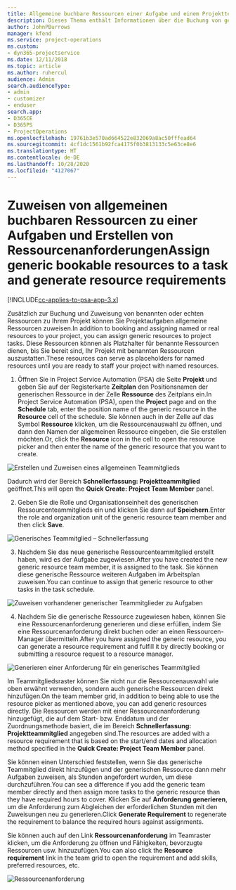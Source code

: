 ```yaml
---
title: Allgemeine buchbare Ressourcen einer Aufgabe und einem Projektteam zuweisen
description: Dieses Thema enthält Informationen über die Buchung von generischen Ressourcen für Aufgaben und Projektteams.
author: JohnPBurrows
manager: kfend
ms.service: project-operations
ms.custom:
- dyn365-projectservice
ms.date: 12/11/2018
ms.topic: article
ms.author: ruhercul
audience: Admin
search.audienceType:
- admin
- customizer
- enduser
search.app:
- D365CE
- D365PS
- ProjectOperations
ms.openlocfilehash: 19761b3e570ad664522e832069a8ac50fffead64
ms.sourcegitcommit: 4cf1dc1561b92fca4175f0b3813133c5e63ce8e6
ms.translationtype: HT
ms.contentlocale: de-DE
ms.lasthandoff: 10/28/2020
ms.locfileid: "4127067"
---
```

# <a name="assign-generic-bookable-resources-to-a-task-and-generate-resource-requirements"></a><span data-ttu-id="ce6ae-103">Zuweisen von allgemeinen buchbaren Ressourcen zu einer Aufgaben und Erstellen von Ressourcenanforderungen</span><span class="sxs-lookup"><span data-stu-id="ce6ae-103">Assign generic bookable resources to a task and generate resource requirements</span></span> 

[!INCLUDE[cc-applies-to-psa-app-3.x](../includes/cc-applies-to-psa-app-3x.md)]

<span data-ttu-id="ce6ae-104">Zusätzlich zur Buchung und Zuweisung von benannten oder echten Ressourcen zu Ihrem Projekt können Sie Projektaufgaben allgemeine Ressourcen zuweisen.</span><span class="sxs-lookup"><span data-stu-id="ce6ae-104">In addition to booking and assigning named or real resources to your project, you can assign generic resources to project tasks.</span></span> <span data-ttu-id="ce6ae-105">Diese Ressourcen können als Platzhalter für benannte Ressourcen dienen, bis Sie bereit sind, Ihr Projekt mit benannten Ressourcen auszustatten.</span><span class="sxs-lookup"><span data-stu-id="ce6ae-105">These resources can serve as placeholders for named resources until you are ready to staff your project with named resources.</span></span> 

1. <span data-ttu-id="ce6ae-106">Öffnen Sie in Project Service Automation (PSA) die Seite **Projekt** und geben Sie auf der Registerkarte **Zeitplan** den Positionsnamen der generischen Ressource in der Zelle **Ressource** des Zeitplans ein.</span><span class="sxs-lookup"><span data-stu-id="ce6ae-106">In Project Service Automation (PSA), open the **Project** page and on the **Schedule** tab, enter the position name of the generic resource in the **Resource** cell of the schedule.</span></span> <span data-ttu-id="ce6ae-107">Sie können auch in der Zelle auf das Symbol **Ressource** klicken, um die Ressourcenauswahl zu öffnen, und dann den Namen der allgemeinen Ressource eingeben, die Sie erstellen möchten.</span><span class="sxs-lookup"><span data-stu-id="ce6ae-107">Or, click the **Resource** icon in the cell to open the resource picker and then enter the name of the generic resource that you want to create.</span></span>

![Erstellen und Zuweisen eines allgemeinen Teammitglieds](media/RM-how-to-9.png)

<span data-ttu-id="ce6ae-109">Dadurch wird der Bereich **Schnellerfassung: Projektteammitglied** geöffnet.</span><span class="sxs-lookup"><span data-stu-id="ce6ae-109">This will open the **Quick Create: Project Team Member** panel.</span></span> 

2. <span data-ttu-id="ce6ae-110">Geben Sie die Rolle und Organisationseinheit des generischen Ressourcenteammitglieds ein und klicken Sie dann auf **Speichern**.</span><span class="sxs-lookup"><span data-stu-id="ce6ae-110">Enter the role and organization unit of the generic resource team member and then click **Save**.</span></span>

![Generisches Teammitglied – Schnellerfassung](media/RM-how-to-10.png)

3. <span data-ttu-id="ce6ae-112">Nachdem Sie das neue generische Ressourcenteammitglied erstellt haben, wird es der Aufgabe zugewiesen.</span><span class="sxs-lookup"><span data-stu-id="ce6ae-112">After you have created the new generic resource team member, it is assigned to the task.</span></span> <span data-ttu-id="ce6ae-113">Sie können diese generische Ressource weiteren Aufgaben im Arbeitsplan zuweisen.</span><span class="sxs-lookup"><span data-stu-id="ce6ae-113">You can continue to assign that generic resource to other tasks in the task schedule.</span></span>

![Zuweisen vorhandener generischer Teammitglieder zu Aufgaben](media/RM-how-to-11.png)

4. <span data-ttu-id="ce6ae-115">Nachdem Sie die generische Ressource zugewiesen haben, können Sie eine Ressourcenanforderung generieren und diese erfüllen, indem Sie eine Ressourcenanforderung direkt buchen oder an einen Ressourcen-Manager übermitteln.</span><span class="sxs-lookup"><span data-stu-id="ce6ae-115">After you have assigned the generic resource, you can generate a resource requirement and fulfill it by directly booking or submitting a resource request to a resource manager.</span></span>

![Generieren einer Anforderung für ein generisches Teammitglied](media/RM-how-to-12.png)

<span data-ttu-id="ce6ae-117">Im Teammitgliedsraster können Sie nicht nur die Ressourcenauswahl wie oben erwähnt verwenden, sondern auch generische Ressourcen direkt hinzufügen.</span><span class="sxs-lookup"><span data-stu-id="ce6ae-117">On the team member grid, in addition to being able to use the resource picker as mentioned above, you can add generic resources directly.</span></span> <span data-ttu-id="ce6ae-118">Die Ressourcen werden mit einer Ressourcenanforderung hinzugefügt, die auf dem Start- bzw. Enddatum und der Zuordnungsmethode basiert, die im Bereich **Schnellerfassung: Projektteammitglied** angegeben sind.</span><span class="sxs-lookup"><span data-stu-id="ce6ae-118">The resources are added with a resource requirement that is based on the start/end dates and allocation method specified in the **Quick Create: Project Team Member** panel.</span></span>

<span data-ttu-id="ce6ae-119">Sie können einen Unterschied feststellen, wenn Sie das generische Teammitglied direkt hinzufügen und der generischen Ressource dann mehr Aufgaben zuweisen, als Stunden angefordert wurden, um diese durchzuführen.</span><span class="sxs-lookup"><span data-stu-id="ce6ae-119">You can see a difference if you add the generic team member directly and then assign more tasks to the generic resource than they have required hours to cover.</span></span> <span data-ttu-id="ce6ae-120">Klicken Sie auf **Anforderung generieren**, um die Anforderung zum Abgleichen der erforderlichen Stunden mit den Zuweisungen neu zu generieren.</span><span class="sxs-lookup"><span data-stu-id="ce6ae-120">Click **Generate Requirement** to regenerate the requirement to balance the required hours against assignments.</span></span>

<span data-ttu-id="ce6ae-121">Sie können auch auf den Link **Ressourcenanforderung** im Teamraster klicken, um die Anforderung zu öffnen und Fähigkeiten, bevorzugte Ressourcen usw. hinzuzufügen.</span><span class="sxs-lookup"><span data-stu-id="ce6ae-121">You can also click the **Resource requirement** link in the team grid to open the requirement and add skills, preferred resources, etc.</span></span>

![Ressourcenanforderung](media/RM-how-to-13.png)

